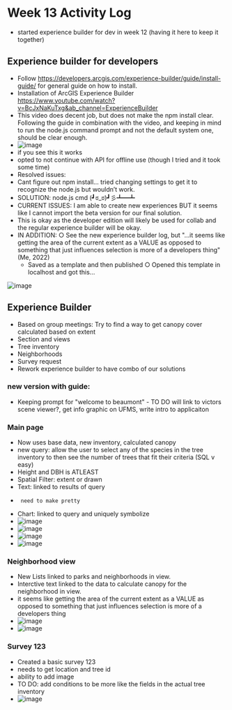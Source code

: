# Week 13 Activity Log
* started experience builder for dev in week 12 (having it here to keep it together)

## Experience builder for developers
* Follow https://developers.arcgis.com/experience-builder/guide/install-guide/ for general guide on how to install.
* Installation of ArcGIS Experience Builder https://www.youtube.com/watch?v=BcJxNaKuTxg&ab_channel=ExperienceBuilder
* This video does  decent job, but does not make the npm install clear. 
Following the guide in combination with the video, and keeping in mind to run the node.js command prompt and not the default system one, should be clear enough.
* ![image](https://user-images.githubusercontent.com/91274079/163194861-1029b2fa-d468-42ef-afad-6ca91432269b.png)
* if you see this it works
* opted to not continue with API for offline use (though I tried and it took some time)
* Resolved issues:
* Cant figure out npm install… tried changing settings to get it to recognize the node.js but wouldn’t work. 
* SOLUTION: node.js cmd      (┛ಠ_ಠ)┛彡┻━┻
* CURRENT ISSUES: I am able to create new experiences BUT it seems like I cannot import the beta version for our final solution. 
* This is okay as the developer edition will likely be used for collab and the regular experience builder will be okay.
* IN ADDITION:
		○ See the new experience builder log, but "…it seems like getting the area of the current extent as a VALUE as opposed to something that just influences selection is more of a developers thing" (Me, 2022)
	- Saved as a template and then published
		○ Opened this template in localhost and got this…

![image](https://user-images.githubusercontent.com/91274079/163195392-6d5a3f62-4146-481c-933d-2fd2bd745b1c.png)


## Experience Builder 
* Based on group meetings: Try to find a way to get canopy cover calculated based on extent
* Section and views
* Tree inventory
* Neighborhoods
* Survey request 
* Rework experience builder to have combo of our solutions

### new version with guide:
 * Keeping prompt for "welcome to beaumont" - TO DO will link to victors scene viewer?, get info graphic on UFMS, write intro to applicaiton
### Main page
 * 	Now uses base data, new inventory, calculated canopy
 * 	new query: allow the user to select any of the species in the tree inventory to then see the number of trees that fit their criteria (SQL v 		easy)
 * 	Height and DBH is ATLEAST
 * 	Spatial Filter: extent or drawn
 * 	Text: linked to results of query
 * 		need to make pretty
 * 	Chart: linked to query and uniquely symbolize 
 * ![image](https://user-images.githubusercontent.com/91274079/163196752-662da2a5-270d-4f81-be56-d93303493ee5.png)
 * ![image](https://user-images.githubusercontent.com/91274079/163196778-57c3530e-1bc6-4e42-bb0d-2ea333df6caf.png)
 * ![image](https://user-images.githubusercontent.com/91274079/163196801-909bbf3e-dd37-4626-af24-f0d6984bf2c7.png)
 * ![image](https://user-images.githubusercontent.com/91274079/163196814-5d40babe-9717-46cb-ad1a-50710d75ea2f.png)

 ### Neighborhood view
 * New Lists linked to parks and neighborhoods in view.
 * Interctive text linked to the data to calculate canopy for the neighborhood in view. 
 * it seems like getting the area of the current extent as a VALUE as opposed to something that just influences selection is more of a developers thing
 * ![image](https://user-images.githubusercontent.com/91274079/163197054-c5bfb2c6-fa10-4a09-909f-e748a6ca25a9.png)
 * ![image](https://user-images.githubusercontent.com/91274079/163197064-d1fb5bc4-5275-4f77-9341-5f4e148a1e30.png)

### Survey 123
* Created a basic survey 123
* needs to get location and tree id
* ability to add image
* TO DO: add conditions to be more like the fields in the actual tree inventory
* ![image](https://user-images.githubusercontent.com/91274079/163197243-b6067fda-7bf6-4407-b9aa-5b903fc0e2ad.png)







